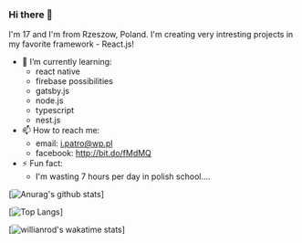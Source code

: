 ### Hi there 👋

I'm 17 and I'm from Rzeszow, Poland. I'm creating very intresting projects in my favorite framework - React.js!

- 🌱 I’m currently learning:
  - react native 
  - firebase possibilities 
  - gatsby.js
  - node.js
  - typescript
  - nest.js
- 📫 How to reach me: 
  - email: i.patro@wp.pl
  - facebook: http://bit.do/fMdMQ
- ⚡ Fun fact: 
  - I'm wasting 7 hours per day in polish school....

[![Anurag's github stats](https://github-readme-stats.vercel.app/api?username=IgorPatro&theme=dracula&show_icons=true)]

[![Top Langs](https://github-readme-stats.vercel.app/api/top-langs/?username=IgorPatro&theme=dracula&show_icons=true&layout=compact)]

[![willianrod's wakatime stats](https://github-readme-stats.vercel.app/api/wakatime?username=IgorPatro&theme=dracula&show_icons=true)]
